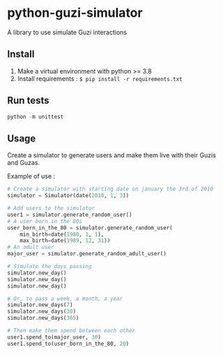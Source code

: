# python-guzi-simulator
A library to use simulate Guzi interactions

## Install
1. Make a virtual environment with python >= 3.8
2. Install requirements : ```$ pip install -r requirements.txt```

## Run tests

```python
python -m unittest
```

## Usage

Create a simulator to generate users and make them live with their Guzis and Guzas.

Example of use :
```python
# Create a simulator with starting date on january the 3rd of 2010
simulator = Simulator(date(2010, 1, 3))

# Add users to the simulator
user1 = simulator.generate_random_user()
# A user born in the 80s
user_born_in_the_80 = simulator.generate_random_user(
    min_birth=date(1980, 1, 1),
    max_birth=date(1989, 12, 31))
# An adult user
major_user = simulator.generate_random_adult_user()

# Simulate the days passing
simulator.new_day()
simulator.new_day()
simulator.new_day()

# Or, to pass a week, a month, a year
simulator.new_days(7)
simulator.new_days(30)
simulator.new_days(365)

# Then make them spend between each other
user1.spend_to(major_user, 30)
user1.spend_to(user_born_in_the_80, 20)
```

